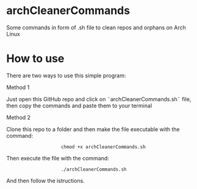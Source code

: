# archCleanerCommands
Some commands in form of .sh file to clean repos and orphans on Arch Linux


# How to use
There are two ways to use this simple program:

  Method 1
 
  Just open this GitHub repo and click on ¨archCleanerCommands.sh¨ file, then copy the commands and paste them to your terminal
    
    
  Method 2
  
  Clone this repo to a folder and then make the file executable with the command:
    
                        chmod +x archCleanerCommands.sh
                        
  Then execute the file with the command:
                    
                        ./archCleanerCommands.sh

  And then follow the istructions.
